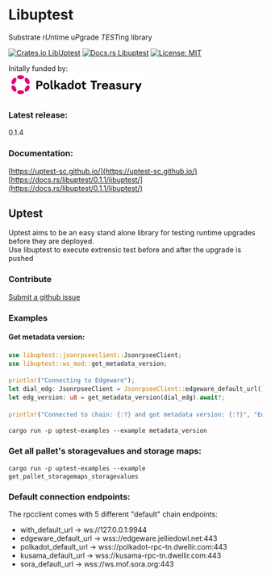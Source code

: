 # Libuptest     

Substrate r*U*ntime u*P*grade *TEST*ing library

[![Crates.io LibUptest](https://img.shields.io/crates/v/libuptest.svg)](https://crates.io/crates/libuptest)
[![Docs.rs Libuptest](https://img.shields.io/docsrs/libuptest/0.1.1)](https://docs.rs/libuptest)
[![License: MIT](https://img.shields.io/badge/License-MIT-yellow.svg)](https://opensource.org/licenses/MIT)   


Initally funded by:  
![Polkadot Treasury](polkadot-treasury-logo.svg)

### Latest release:
0.1.4   

### Documentation:    
[https://uptest-sc.github.io/](https://uptest-sc.github.io/)   
[https://docs.rs/libuptest/0.1.1/libuptest/](https://docs.rs/libuptest/0.1.1/libuptest/)   



## Uptest 

Uptest aims to be an easy stand alone library for testing runtime upgrades before they are deployed.  
Use libuptest to execute extrensic test before and after the upgrade is pushed

### Contribute   
[Submit a github issue](https://github.com/uptest-sc/uptest/issues/new)


### Examples   

#### Get metadata version:   
```rust
use libuptest::jsonrpseeclient::JsonrpseeClient;
use libuptest::ws_mod::get_metadata_version;

println!("Connecting to Edgeware");
let dial_edg: JsonrpseeClient = JsonrpseeClient::edgeware_default_url().unwrap();//.unwrap();//.unwrap();
let edg_version: u8 = get_metadata_version(dial_edg).await?;
   
println!("Connected to chain: {:?} and got metadata version: {:?}", "Edgeware", edg_version);
```
`cargo run -p uptest-examples --example metadata_version`   


### Get all pallet's storagevalues and storage maps:   
```shell
cargo run -p uptest-examples --example get_pallet_storagemaps_storagevalues
```

### Default connection endpoints:    
The rpcclient comes with 5 different "default" chain endpoints:     
*  with_default_url -> ws://127.0.0.1:9944   
*  edgeware_default_url -> wss://edgeware.jelliedowl.net:443    
*  polkadot_default_url -> wss://polkadot-rpc-tn.dwellir.com:443   
*  kusama_default_url -> wss://kusama-rpc-tn.dwellir.com:443   
*  sora_default_url -> wss://ws.mof.sora.org:443   

